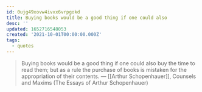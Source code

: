 ```yaml
---
id: 0ujg49xovw4ivxx6vrpgokd
title: Buying books would be a good thing if one could also
desc: ''
updated: 1652716548053
created: '2021-10-01T00:00:00.000Z'
tags:
  - quotes
---
```


> Buying books would be a good thing if one could also buy the time to read them; but as a rule the purchase of books is mistaken for the appropriation of their contents. ― [[Arthur Schopenhauer]], Counsels and Maxims (The Essays of Arthur Schopenhauer)
